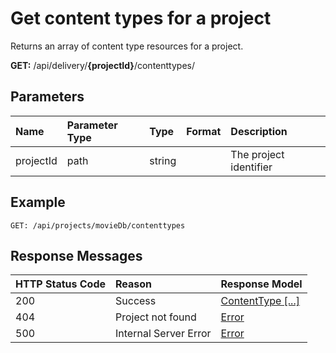 # Get content types for a project

Returns an array of content type resources for a project.

**GET:** /api/delivery/**{projectId}**/contenttypes/

## Parameters

|Name|Parameter Type|Type|Format|Description|
|:-|:-|:-|:-|:-|
|projectId|path|string||The project identifier|

## Example

```http
GET: /api/projects/movieDb/contenttypes
```

## Response Messages

|HTTP Status Code|Reason|Response Model|
|:-|:-|:-|
|200|Success|[ContentType [...]](/model/content-type.md)|
|404|Project not found|[Error](../model/errors.md)|
|500|Internal Server Error|[Error](../model/errors.md)|
